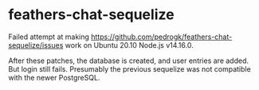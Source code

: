 # feathers-chat-sequelize

Failed attempt at making https://github.com/pedrogk/feathers-chat-sequelize/issues work on Ubuntu 20.10 Node.js v14.16.0.

After these patches, the database is created, and user entries are added. But login still fails. Presumably the previous sequelize was not compatible with the newer PostgreSQL.
